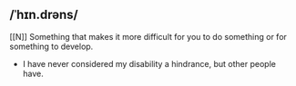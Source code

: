 ## /ˈhɪn.drəns/
[[N]]
Something that makes it more difficult for you to do something or for something to develop.

- I have never considered my disability a hindrance, but other people have.